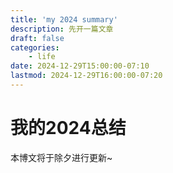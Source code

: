 ```yaml
---
title: 'my 2024 summary'
description: 先开一篇文章
draft: false
categories:
    - life  
date: 2024-12-29T15:00:00-07:10
lastmod: 2024-12-29T16:00:00-07:20
---
```

# 我的2024总结
本博文将于除夕进行更新~

